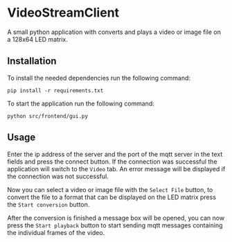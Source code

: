 # VideoStreamClient
A small python application with converts and plays a video or image file on a 128x64 LED matrix.

## Installation
To install the needed dependencies run the following command:
```
pip install -r requirements.txt
```

To start the application run the following command:
```
python src/frontend/gui.py
```

## Usage
Enter the ip address of the server and the port of the mqtt server in the text fields and press the connect button. If the connection was successful the application will switch to the `Video` tab. An error message will be displayed if the connection was not successful.

Now you can select a video or image file with the `Select File` button, to convert the file to a format that can be displayed on the LED matrix press the `Start conversion` button.

After the conversion is finished a message box will be opened,  you can now press the `Start playback` button to start sending mqtt messages containing the individual frames of the video.

